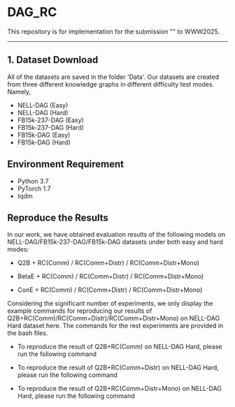 # DAG_RC
This repository is for implementation for the submission "" to WWW2025. 

------------------------------------

## 1. Dataset Download
All of the datasets are saved in the folder 'Data'. Our datasets are created from three different knowledge graphs in different difficulty test modes. Namely,
- NELL-DAG (Easy) 
- NELL-DAG (Hard)
- FB15k-237-DAG (Easy)
- FB15k-237-DAG (Hard)
- FB15k-DAG (Easy)
- FB15k-DAG (Hard)

## Environment Requirement
- Python 3.7
- PyTorch 1.7
- tqdm

## Reproduce the Results
In our work, we have obtained evaluation results of the following models on NELL-DAG/FB15k-237-DAG/FB15k-DAG datasets under both easy and hard modes:

- Q2B + RC(Comm) / RC(Comm+Distr) / RC(Comm+Distr+Mono)

- BetaE + RC(Comm) / RC(Comm+Distr) / RC(Comm+Distr+Mono)

- ConE + RC(Comm) / RC(Comm+Distr) / RC(Comm+Distr+Mono)

Considering the significant number of experiments, we only display the example commands for reproducing our results of Q2B+RC(Comm)/RC(Comm+Distr)/RC(Comm+Distr+Mono) on NELL-DAG Hard dataset here. The commands for the rest experiments are provided in the bash files.

- To reproduce the result of Q2B+RC(Comm) on NELL-DAG Hard, please run the following command
` `

- To reproduce the result of Q2B+RC(Comm+Distr) on NELL-DAG Hard, please run the following command
` `

- To reproduce the result of Q2B+RC(Comm+Distr+Mono) on NELL-DAG Hard, please run the following command
` `


